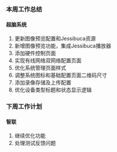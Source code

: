 ### 本周工作总结

#### 超脑系统

1. 更新图像预览配置和Jessibuca资源
2. 新增图像预览功能，集成Jessibuca播放器
3. 添加硬件控制页面
4. 实现有线网络双网络配置页面
5. 优化系统管理页面样式
6. 调整系统图标和基础配置页面二维码尺寸
7. 添加录像存储及上传配置
8. 优化设备类型标题和状态显示逻辑

### 下周工作计划

#### 智联

1. 继续优化功能
2. 处理测试反馈问题
